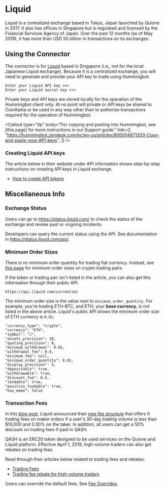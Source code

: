 # Liquid




Liquid is a centralized exchange based in Tokyo, Japan launched by Quione in 2017. It also has offices in Singapore but is regulated and licensed by the Financial Services Agency of Japan. Over the past 12 months (as of May 2019), it has more than USD 50 billion in transactions on its exchanges.

## Using the Connector

The connector is for [Liquid](https://www.liquid.com/) based in Singapore (i.e., not for the local Japanese Liquid exchange). Because it is a centralized exchange, you will need to generate and provide your API key to trade using Hummingbot.

```
Enter your Liquid API key >>>
Enter your Liquid secret key >>>
```

Private keys and API keys are stored locally for the operation of the Hummingbot client only. At no point will private or API keys be shared to CoinAlpha or be used in any way other than to authorize transactions required for the operation of Hummingbot.

<Callout
  type="tip"
  body="For copying and pasting into Hummingbot, see [this page] for more instructions in our Support guide."
  link={[
    "https://hummingbot.zendesk.com/hc/en-us/articles/900004871203-Copy-and-paste-your-API-keys",
  ]}
/>

### Creating Liquid API keys

The article below in their website under API information shows step-by-step instructions on creating API keys in Liquid exchange.

- [How to create API tokens](https://help.liquid.com/en/articles/2285018-how-to-create-api-tokens)

<Callout
  type="warning"
  body="For API key permissions, we recommend using only #orders# enabled (read and write) API keys; enabling #withdraw, transfer or the equivalent# is unnecessary for current Hummingbot strategies."
/>

## Miscellaneous Info

### Exchange Status

Users can go to https://status.liquid.com/ to check the status of the exchange and review past or ongoing incidents.

Developers can query the current status using the API. See documentation in https://status.liquid.com/api/.

### Minimum Order Sizes

There is no minimum order quantity for trading fiat currency. Instead, see [this page](https://help.liquid.com/en/articles/4141955-liquid-buy-faq) for minimum order sizes on crypto trading pairs.

If the token or trading pair isn't listed in the article, you can also get this information through their public API.

```
https://api.liquid.com/currencies
```

The minimum order size is the value next to `minimum_order_quantity`. For example, you're trading ETH-BTC, and ETH, your **base currency**, is not listed in the above article. Liquid's public API shows the minimum order size of ETH currency is `0.01`.

```
"currency_type": "crypto",
"currency": "ETH",
"symbol": "Ξ",
"assets_precision": 18,
"quoting_precision": 8,
"minimum_withdrawal": 0.02,
"withdrawal_fee": 0.0,
"minimum_fee": null,
"minimum_order_quantity": 0.01,
"display_precision": 5,
"depositable": true,
"withdrawable": true,
"discount_fee": 0.5,
"lendable": true,
"position_fundable": true,
"has_memo": false
```

### Transaction Fees

In this [blog post](https://blog.liquid.com/liquid-progressive-fee-update), Liquid announced their [new fee structure](https://www.liquid.com/fees/) that offers 0 trading fees on maker orders if a user's 30-day trading volume is less than \$10,000 and 0.30% on the taker. In addition, all users can get a 50% discount on trading fees if paid in QASH.

QASH is an ERC20 token designed to be used services on the Quione and Liquid platform. Effective April 1, 2019, high-volume traders can also get rebates on trading fees.

Read through their articles below related to trading fees and rebates.

- [Trading Fees](https://www.liquid.com/fees/)
- [Trading fee rebate for high-volume traders](https://help.liquid.com/en/articles/2825019-trading-fee-rebate-for-high-volume-traders)

Users can override the default fees. See [Fee Overrides](/operation/override-fees).
